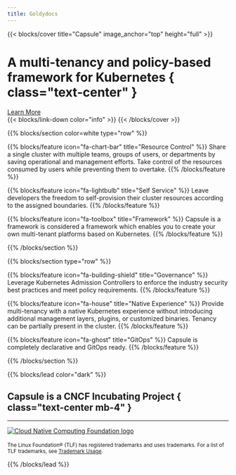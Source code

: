 ```yaml
---
title: Goldydocs
---
```


{{< blocks/cover title="Capsule" image_anchor="top" height="full" >}}
# A multi-tenancy and policy-based framework for Kubernetes { class="text-center" }
<div class="mt-5 mx-auto">
<a class="btn btn-lg btn-primary me-3 mb-4" href="/docs/">
  Learn More <i class="fas fa-arrow-alt-circle-right ms-2"></i>
</a>

</div>
{{< blocks/link-down color="info" >}}
{{< /blocks/cover >}}


{{% blocks/section color=white type="row" %}}

{{% blocks/feature icon="fa-chart-bar" title="Resource Control" %}}
Share a single cluster with multiple teams, groups of users, or departments by saving operational and management efforts. Take control of the resources consumed by users while preventing them to overtake.
{{% /blocks/feature %}}

{{% blocks/feature icon="fa-lightbulb" title="Self Service" %}}
Leave developers the freedom to self-provision their cluster resources according to the assigned boundaries.
{{% /blocks/feature %}}


{{% blocks/feature icon="fa-toolbox" title="Framework" %}}
Capsule is a framework is considered a framework which enables you to create your own multi-tenant platforms based on Kubernetes.
{{% /blocks/feature %}}


{{% /blocks/section %}}





{{% blocks/section type="row" %}}

{{% blocks/feature icon="fa-building-shield" title="Governance" %}}
Leverage Kubernetes Admission Controllers to enforce the industry security best practices and meet policy requirements.
{{% /blocks/feature %}}

{{% blocks/feature icon="fa-house" title="Native Experience" %}}
Provide multi-tenancy with a native Kubernetes experience without introducing additional management layers, plugins, or customized binaries. Tenancy can be partially present in the cluster.
{{% /blocks/feature %}}

{{% blocks/feature icon="fa-ghost" title="GitOps" %}}
Capsule is completely declarative and GitOps ready.
{{% /blocks/feature %}}

{{% /blocks/section %}}


{{% blocks/lead color="dark" %}}

## Capsule is a CNCF Incubating Project { class="text-center mb-4" }

---

<a href="https://www.cncf.io" target="blank">
	<img class="cncf-logo img-fluid" src="/images/icons/cncf.png" alt="Cloud Native Computing Foundation logo">
</a>

<br/>
<br/>

<div class="mt-8 mx-auto">
	<small class="text-white">The Linux Foundation® (TLF) has registered trademarks and uses trademarks. For a list of TLF trademarks, see <a href="https://www.linuxfoundation.org/trademark-usage/">Trademark Usage</a>.</small>
</div>

{{% /blocks/lead %}}